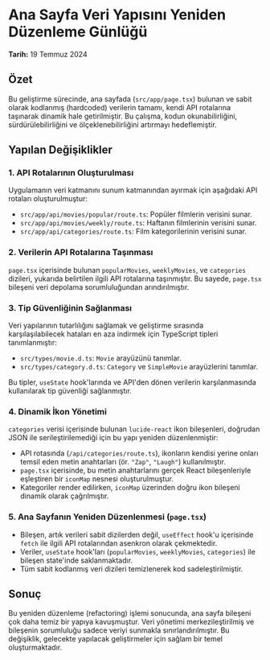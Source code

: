 # Ana Sayfa Veri Yapısını Yeniden Düzenleme Günlüğü

**Tarih:** 19 Temmuz 2024

## Özet

Bu geliştirme sürecinde, ana sayfada (`src/app/page.tsx`) bulunan ve sabit olarak kodlanmış (hardcoded) verilerin tamamı, kendi API rotalarına taşınarak dinamik hale getirilmiştir. Bu çalışma, kodun okunabilirliğini, sürdürülebilirliğini ve ölçeklenebilirliğini artırmayı hedeflemiştir.

## Yapılan Değişiklikler

### 1. API Rotalarının Oluşturulması

Uygulamanın veri katmanını sunum katmanından ayırmak için aşağıdaki API rotaları oluşturulmuştur:

-   `src/app/api/movies/popular/route.ts`: Popüler filmlerin verisini sunar.
-   `src/app/api/movies/weekly/route.ts`: Haftanın filmlerinin verisini sunar.
-   `src/app/api/categories/route.ts`: Film kategorilerinin verisini sunar.

### 2. Verilerin API Rotalarına Taşınması

`page.tsx` içerisinde bulunan `popularMovies`, `weeklyMovies`, ve `categories` dizileri, yukarıda belirtilen ilgili API rotalarına taşınmıştır. Bu sayede, `page.tsx` bileşeni veri depolama sorumluluğundan arındırılmıştır.

### 3. Tip Güvenliğinin Sağlanması

Veri yapılarının tutarlılığını sağlamak ve geliştirme sırasında karşılaşılabilecek hataları en aza indirmek için TypeScript tipleri tanımlanmıştır:

-   `src/types/movie.d.ts`: `Movie` arayüzünü tanımlar.
-   `src/types/category.d.ts`: `Category` ve `SimpleMovie` arayüzlerini tanımlar.

Bu tipler, `useState` hook'larında ve API'den dönen verilerin karşılanmasında kullanılarak tip güvenliği sağlanmıştır.

### 4. Dinamik İkon Yönetimi

`categories` verisi içerisinde bulunan `lucide-react` ikon bileşenleri, doğrudan JSON ile serileştirilemediği için bu yapı yeniden düzenlenmiştir:

-   API rotasında (`/api/categories/route.ts`), ikonların kendisi yerine onları temsil eden metin anahtarları (ör. `"Zap"`, `"Laugh"`) kullanılmıştır.
-   `page.tsx` içerisinde, bu metin anahtarlarını gerçek React bileşenleriyle eşleştiren bir `iconMap` nesnesi oluşturulmuştur.
-   Kategoriler render edilirken, `iconMap` üzerinden doğru ikon bileşeni dinamik olarak çağrılmıştır.

### 5. Ana Sayfanın Yeniden Düzenlenmesi (`page.tsx`)

-   Bileşen, artık verileri sabit dizilerden değil, `useEffect` hook'u içerisinde `fetch` ile ilgili API rotalarından asenkron olarak çekmektedir.
-   Veriler, `useState` hook'ları (`popularMovies`, `weeklyMovies`, `categories`) ile bileşen state'inde saklanmaktadır.
-   Tüm sabit kodlanmış veri dizileri temizlenerek kod sadeleştirilmiştir.

## Sonuç

Bu yeniden düzenleme (refactoring) işlemi sonucunda, ana sayfa bileşeni çok daha temiz bir yapıya kavuşmuştur. Veri yönetimi merkezileştirilmiş ve bileşenin sorumluluğu sadece veriyi sunmakla sınırlandırılmıştır. Bu değişiklik, gelecekte yapılacak geliştirmeler için sağlam bir temel oluşturmaktadır. 